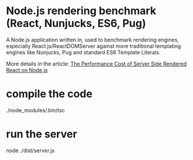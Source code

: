 # Node.js rendering benchmark (React, Nunjucks, ES6, Pug)

A Node.js application written in, used to benchmark rendering engines, especially React.js/ReactDOMServer against more traditional templating engines like Nunjucks, Pug and standard ES6 Template Literals.

More details in the article: [The Performance Cost of Server Side Rendered React on Node.js](https://malloc.fi/performance-cost-of-server-side-rendered-react-node-js)

# compile the code
./node_modules/.bin/tsc

# run the server
node ./dist/server.js
